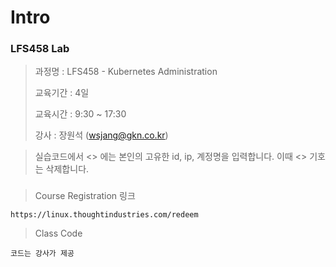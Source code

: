 # Intro

### LFS458 Lab

> 과정명 : LFS458 - Kubernetes Administration
>
> 교육기간 : 4일
>
> 교육시간 : 9:30 ~ 17:30
>
> 강사 : 장원석 (wsjang@gkn.co.kr)

> 실습코드에서 <> 에는 본인의 고유한 id, ip, 계정명을 입력합니다. 이때 <> 기호는 삭제합니다.

###

> Course Registration 링크

```
https://linux.thoughtindustries.com/redeem
```

> Class Code

```
코드는 강사가 제공
```
